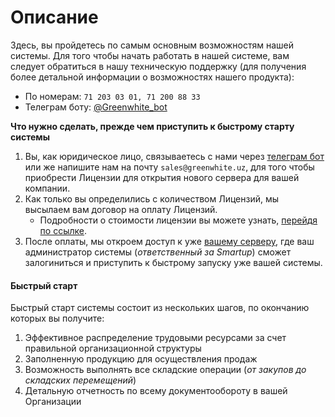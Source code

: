 # Описание

Здесь, вы пройдетесь по самым основным возможностям нашей системы. Для того чтобы начать работать в нашей системе, вам следует обратиться в нашу техническую поддержку (для получения более детальной информации о возможностях нашего продукта):

* По номерам: `71 203 03 01, 71 200 88 33`
* Телеграм боту: [@Greenwhite\_bot](https://t.me/Greenwhite\_bot)​

**Что нужно сделать, прежде чем приступить к быстрому старту системы**

1. Вы, как юридическое лицо, связываетесь с нами через [телеграм бот](https://t.me/smartup\_license) или же напишите нам на почту `sales@greenwhite.uz`, для того чтобы приобрести Лицензии для открытия нового сервера для вашей компании.
2. Как только вы определились с количеством Лицензий, мы высылаем вам договор на оплату Лицензий.
   * Подробности о стоимости лицензии вы можете узнать, [перейдя по ссылке](https://smartup.uz/#price).
3. После оплаты, мы откроем доступ к уже [вашему серверу](https://smartup.online/), где ваш администратор системы (_ответственный за Smartup_) сможет залогиниться и приступить к быстрому запуску уже вашей системы.

#### Быстрый старт <a href="#bystryi-start" id="bystryi-start"></a>

Быстрый старт системы состоит из нескольких шагов, по окончанию которых вы получите:

1. Эффективное распределение трудовыми ресурсами за счет правильной организационной структуры
2. Заполненную продукцию для осуществления продаж
3. Возможность выполнять все складские операции (_от закупов до складских перемещений_)
4. Детальную отчетность по всему документообороту в вашей Организации
